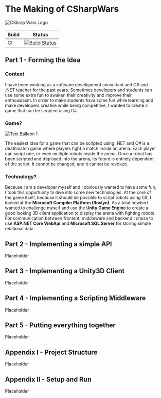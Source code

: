 # The Making of CSharpWars

![CSharp Wars Logo](https://www.djohnnie.be/csharpwars/logo.png "CSharp Wars Logo")

| Build | Status |
|-------|--------|
| CI | [![Build Status](https://involvedcloud.visualstudio.com/CSharp-Wars/_apis/build/status/Djohnnie.CSharpWars?branchName=master)](https://involvedcloud.visualstudio.com/CSharp-Wars/_build/latest?definitionId=54&branchName=master) |



## Part 1 - Forming the Idea

### Context

I have been working as a software development consultant and C# and .NET teacher for the past years. Sometimes developers and students can use some extra fun to awaken their creativity and improve their enthousiasm. In order to make students have some fun while learning and make developers creative while being competitive, I wanted to create a game that can be scripted using C#.

### Game?

![Text Balloon 1](https://www.djohnnie.be/csharpwars/balloon1.png "Text Balloon 1")

The easiest idea for a game that can be scripted using .NET and C# is a deathmatch game where players fight a match inside an arena. Each player can script one, or even multiple robots inside the arena. Once a robot has been scripted and deployed into the arena, its future is entirely dependent of the script. It cannot be changed, and it cannot be revoked.

### Technology?

Because I am a developer myself and I obviously wanted to have some fun, I took this opportunity to dive into some new technologies. At the core of the game itself, because it should be possible to script robots using C#, I looked at the **Microsoft Compiler Platform (Roslyn)**. As a total newbie I wanted to challenge myself and use the **Unity Game Engine** to create a good looking 3D client application to display the arena with fighting robots. For communication between frontent, middleware and backend I chose to use **ASP.NET Core WebApi** and **Microsoft SQL Server** for storing simple relational data.

## Part 2 - Implementing a simple API

Placeholder

## Part 3 - Implementing a Unity3D Client

Placeholder

## Part 4 - Implementing a Scripting Middleware

Placeholder

## Part 5 - Putting everything together

Placeholder

## Appendix I - Project Structure

Placeholder

## Appendix II - Setup and Run

Placeholder
